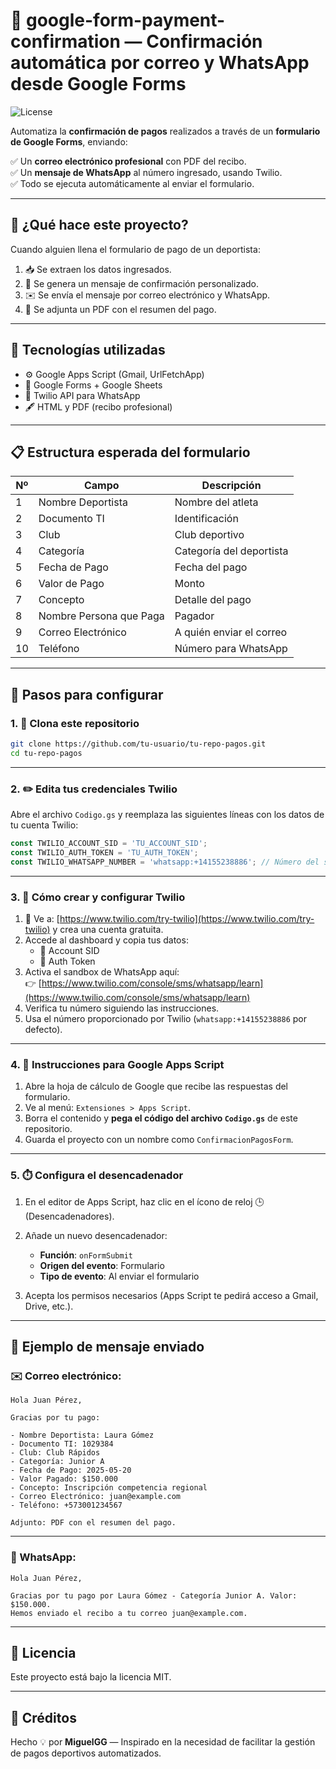# 📘 google-form-payment-confirmation — Confirmación automática por correo y WhatsApp desde Google Forms

![License](https://img.shields.io/badge/license-MIT-blue.svg)

Automatiza la **confirmación de pagos** realizados a través de un **formulario de Google Forms**, enviando:

✅ Un **correo electrónico profesional** con PDF del recibo.  
✅ Un **mensaje de WhatsApp** al número ingresado, usando Twilio.  
✅ Todo se ejecuta automáticamente al enviar el formulario.  

---

## 🚀 ¿Qué hace este proyecto?

Cuando alguien llena el formulario de pago de un deportista:

1. 📥 Se extraen los datos ingresados.
2. 🧾 Se genera un mensaje de confirmación personalizado.
3. ✉️ Se envía el mensaje por correo electrónico y WhatsApp.
4. 📄 Se adjunta un PDF con el resumen del pago.

---

## 🧩 Tecnologías utilizadas

- ⚙️ Google Apps Script (Gmail, UrlFetchApp)
- 📄 Google Forms + Google Sheets
- 💬 Twilio API para WhatsApp
- 🖋️ HTML y PDF (recibo profesional)

---

## 📋 Estructura esperada del formulario

| Nº | Campo                      | Descripción                   |
|----|----------------------------|-------------------------------|
| 1  | Nombre Deportista          | Nombre del atleta             |
| 2  | Documento TI               | Identificación                |
| 3  | Club                       | Club deportivo                |
| 4  | Categoría                  | Categoría del deportista      |
| 5  | Fecha de Pago              | Fecha del pago                |
| 6  | Valor de Pago              | Monto                         |
| 7  | Concepto                   | Detalle del pago              |
| 8  | Nombre Persona que Paga    | Pagador                       |
| 9  | Correo Electrónico         | A quién enviar el correo      |
| 10 | Teléfono                   | Número para WhatsApp          |

---

## 🔧 Pasos para configurar

### 1. 🔁 Clona este repositorio

```bash
git clone https://github.com/tu-usuario/tu-repo-pagos.git
cd tu-repo-pagos
```

---

### 2. ✏️ Edita tus credenciales Twilio

Abre el archivo `Codigo.gs` y reemplaza las siguientes líneas con los datos de tu cuenta Twilio:

```javascript
const TWILIO_ACCOUNT_SID = 'TU_ACCOUNT_SID';
const TWILIO_AUTH_TOKEN = 'TU_AUTH_TOKEN';
const TWILIO_WHATSAPP_NUMBER = 'whatsapp:+14155238886'; // Número del sandbox de Twilio
```

---

### 3. 📲 Cómo crear y configurar Twilio

1. 🧪 Ve a: [https://www.twilio.com/try-twilio](https://www.twilio.com/try-twilio) y crea una cuenta gratuita.  
2. Accede al dashboard y copia tus datos:
   - 🔑 Account SID
   - 🧬 Auth Token  
3. Activa el sandbox de WhatsApp aquí:  
👉 [https://www.twilio.com/console/sms/whatsapp/learn](https://www.twilio.com/console/sms/whatsapp/learn)  
4. Verifica tu número siguiendo las instrucciones.  
5. Usa el número proporcionado por Twilio (`whatsapp:+14155238886` por defecto).

---

### 4. 📂 Instrucciones para Google Apps Script

1. Abre la hoja de cálculo de Google que recibe las respuestas del formulario.  
2. Ve al menú: `Extensiones > Apps Script`.  
3. Borra el contenido y **pega el código del archivo `Codigo.gs`** de este repositorio.  
4. Guarda el proyecto con un nombre como `ConfirmacionPagosForm`.

---

### 5. ⏱️ Configura el desencadenador

1. En el editor de Apps Script, haz clic en el ícono de reloj 🕒 (Desencadenadores).  
2. Añade un nuevo desencadenador:

   - **Función**: `onFormSubmit`  
   - **Origen del evento**: Formulario  
   - **Tipo de evento**: Al enviar el formulario  

3. Acepta los permisos necesarios (Apps Script te pedirá acceso a Gmail, Drive, etc.).

---

## 📧 Ejemplo de mensaje enviado

### ✉️ Correo electrónico:

```
Hola Juan Pérez,

Gracias por tu pago:

- Nombre Deportista: Laura Gómez
- Documento TI: 1029384
- Club: Club Rápidos
- Categoría: Junior A
- Fecha de Pago: 2025-05-20
- Valor Pagado: $150.000
- Concepto: Inscripción competencia regional
- Correo Electrónico: juan@example.com
- Teléfono: +573001234567

Adjunto: PDF con el resumen del pago.
```

---

### 💬 WhatsApp:

```
Hola Juan Pérez,

Gracias por tu pago por Laura Gómez - Categoría Junior A. Valor: $150.000.  
Hemos enviado el recibo a tu correo juan@example.com.
```

---

## 📎 Licencia

Este proyecto está bajo la licencia MIT.

---

## 🧡 Créditos

Hecho 💡 por **MiguelGG** — Inspirado en la necesidad de facilitar la gestión de pagos deportivos automatizados.
